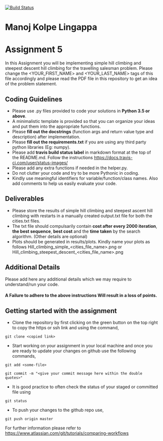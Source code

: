 [![Build Status](https://travis-ci.com/hbrs-ai/assignment-05-Manojkl.svg?token=8u7q3JW3ezdGX6s11jH2&branch=master)](https://travis-ci.com/hbrs-ai/assignment-05-Manojkl)
# Manoj Kolpe Lingappa

# Assignment 5
In this Assignment you will be implementing simple hill climbing and steepest descent hill climbing for the travelling salesman problem.
Please change the <YOUR_FIRST_NAME> and <YOUR_LAST_NAME> tags of this file accordingly and please read the PDF file in this repository to get an idea of the problem statement.

## Coding Guidelines
* Please use .py files provided to code your solutions in **Python 3.5 or above**.
* A minimalistic template is provided so that you can organize your ideas and put them into the appropriate functions.
* Please **fill out the docstrings** (function args and return value type and description) after implementation.
* Please **fill out the requirements.txt** if you are using any third party python libraries (Eg: numpy).
* Please add **travis build status label** in markdown format at the top of the README.md. Follow the instructions https://docs.travis-ci.com/user/status-images/
* Please add any extra functions if needed in the helper.py.
* Do not clutter your code and try to be more Pythonic in coding.
* Kindly use meaningful identifiers for variable/function/class names. Also add comments to help us easily evaluate your code.

## Deliverables
* Please store the results of simple hill climbing and steepest ascent hill climbing with restarts in a manually created output.txt file for both the cities.txt files.
* The txt file should compulsarily contain **cost after every 2000 iteration**, **the best sequence**, **best cost** and the **time taken** by the search algorithm. (Other details are optional)
* Plots should be generated in results/plots. Kindly name your plots as follows Hill_climbing_simple_<cities_file_name>.png or Hill_climbing_steepest_descent_<cities_file_name>.png

## Additional Details

Please add here any additional details which we may require to understand/run your code.

#### A Failure to adhere to the above instructions Will result in a loss of points.

## Getting started with the assignment
* Clone the repository by first clicking on the green button on the top right to copy the https or ssh link and using the command,
```
git clone <copied link>
```
* Start working on your assignment in your local machine and once you are ready to update your changes on github use the following commands,
```
git add <some-file>
```
```
git commit -m "<give your commit message here within the double quotes>"
```
* It is good practice to often check the status of your staged or committed file using
```
git status
```
* To push your changes to the github repo use,
```
git push origin master
```

For further information please refer to https://www.atlassian.com/git/tutorials/comparing-workflows

